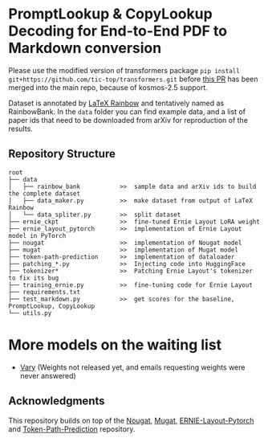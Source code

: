 # PromptLookup & CopyLookup Decoding for End-to-End PDF to Markdown conversion

Please use the modified version of transformers package `pip install git+https://github.com/tic-top/transformers.git` before [this PR](https://github.com/huggingface/transformers/pull/31711) has been merged into the main repo, because of kosmos-2.5 support.

Dataset is annotated by [LaTeX Rainbow](https://github.com/InsightsNet/texannotate) and tentatively named as RainbowBank.
In the `data` folder you can find example data, and a list of paper ids that need to be downloaded from arXiv for reproduction of the results.

## Repository Structure
```
root
├── data
│   ├── rainbow_bank           >>  sample data and arXiv ids to build the complete dataset
│   ├── data_maker.py          >>  make dataset from output of LaTeX Rainbow
│   └── data_spliter.py        >>  split dataset
├── ernie_ckpt                 >>  fine-tuned Ernie Layout LoRA weight
├── ernie_layout_pytorch       >>  implementation of Ernie Layout model in PyTorch
├── nougat                     >>  implementation of Nougat model
├── mugat                      >>  implementation of Mugat model
├── token-path-prediction      >>  implementation of dataloader
├── patching_*.py              >>  Injecting code into HuggingFace
├── tokenizer*                 >>  Patching Ernie Layout's tokenizer to fix its bug
├── training_ernie.py          >>  fine-tuning code for Ernie Layout
├── requirements.txt
├── test_markdown.py           >>  get scores for the baseline, PromptLookup, CopyLookup
└── utils.py
```

# More models on the waiting list
- [Vary](https://github.com/Ucas-HaoranWei/Vary) (Weights not released yet, and emails requesting weights were never answered)

## Acknowledgments
This repository builds on top of the [Nougat](https://github.com/facebookresearch/nougat), [Mugat](https://github.com/aimagelab/mugat?tab=readme-ov-file), [ERNIE-Layout-Pytorch](https://github.com/NormXU/ERNIE-Layout-Pytorch?tab=readme-ov-file) and [Token-Path-Prediction](https://github.com/WinterShiver/Token-Path-Prediction) repository.